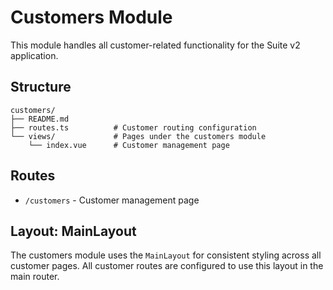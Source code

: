 # Customers Module

This module handles all customer-related functionality for the Suite v2 application.

## Structure

```
customers/
├── README.md
├── routes.ts          # Customer routing configuration
└── views/             # Pages under the customers module
    └── index.vue      # Customer management page
```

## Routes

- `/customers` - Customer management page

## Layout: MainLayout

The customers module uses the `MainLayout` for consistent styling across all customer pages. All customer routes are configured to use this layout in the main router.

